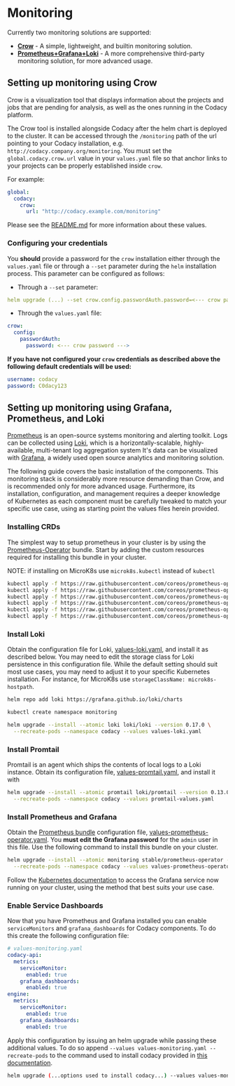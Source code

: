 # Monitoring

Currently two monitoring solutions are supported:

* [**Crow**](##Setting-up-monitoring-using-Crow) - A simple, lightweight, and builtin monitoring solution.
* [**Prometheus+Grafana+Loki**](##Setting-up-monitoring-using-Grafana,-Prometheus,-and-Loki) - A more comprehensive third-party monitoring solution, for more advanced usage.

## Setting up monitoring using Crow

Crow is a visualization tool that displays information about the projects and jobs
that are pending for analysis, as well as the ones running in the Codacy platform.

The Crow tool is installed alongside Codacy after the helm chart is deployed to the cluster.
It can be accessed through the `/monitoring` path of the url pointing to your Codacy
installation, e.g. `http://codacy.company.org/monitoring`. You must set the
`global.codacy.crow.url` value in your `values.yaml` file so that anchor links to your
projects can be properly established inside `crow`.

For example:

```yaml
global:
  codacy:
    crow:
      url: "http://codacy.example.com/monitoring"
```

Please see the [README.md](https://github.com/codacy/chart/blob/master/README.md) for more information about these values.

### Configuring your credentials

You **should** provide a password for the `crow` installation either through the `values.yaml` file or through a `--set` parameter during the `helm` installation process. This parameter can be configured as follows:

* Through a `--set` parameter:

```yaml
helm upgrade (...) --set crow.config.passwordAuth.password=<--- crow password --->
```

* Through the `values.yaml` file:

```yaml
crow:
  config:
    passwordAuth:
      password: <--- crow password --->
```

**If you have not configured your `crow` credentials as described above
the following default credentials will be used:**

```yaml
username: codacy
password: C0dacy123
```

## Setting up monitoring using Grafana, Prometheus, and Loki

[Prometheus](https://prometheus.io) is an open-source systems monitoring and alerting
toolkit. Logs can be collected using [Loki](https://grafana.com/oss/loki/), which is a
horizontally-scalable, highly-available, multi-tenant log aggregation system
It's data can be visualized with [Grafana](https://grafana.com), a widely used
open source analytics and monitoring solution.

The following guide covers the basic installation of the components. This monitoring
stack is considerably more resource demanding than Crow, and is recommended only for
more advanced usage. Furthermore, its installation, configuration, and management
requires a deeper knowledge of Kubernetes as each component must be carefully tweaked
to match your specific use case, using as starting point the values files herein provided.

### Installing CRDs

The simplest way to setup prometheus in your cluster is by using the
[Prometheus-Operator](https://github.com/helm/charts/tree/master/stable/prometheus-operator)
bundle. Start by adding the custom resources required for installing this bundle in your cluster.

NOTE: if installing on MicroK8s use `microk8s.kubectl` instead of `kubectl`

```bash
kubectl apply -f https://raw.githubusercontent.com/coreos/prometheus-operator/release-0.36/example/prometheus-operator-crd/monitoring.coreos.com_alertmanagers.yaml
kubectl apply -f https://raw.githubusercontent.com/coreos/prometheus-operator/release-0.36/example/prometheus-operator-crd/monitoring.coreos.com_podmonitors.yaml
kubectl apply -f https://raw.githubusercontent.com/coreos/prometheus-operator/release-0.36/example/prometheus-operator-crd/monitoring.coreos.com_prometheuses.yaml
kubectl apply -f https://raw.githubusercontent.com/coreos/prometheus-operator/release-0.36/example/prometheus-operator-crd/monitoring.coreos.com_prometheusrules.yaml
kubectl apply -f https://raw.githubusercontent.com/coreos/prometheus-operator/release-0.36/example/prometheus-operator-crd/monitoring.coreos.com_servicemonitors.yaml
kubectl apply -f https://raw.githubusercontent.com/coreos/prometheus-operator/release-0.36/example/prometheus-operator-crd/monitoring.coreos.com_thanosrulers.yaml
```

### Install Loki

Obtain the configuration file for Loki, [values-loki.yaml](https://github.com/codacy/chart/blob/master/codacy/values-loki.yaml),
and install it as described below. You may need to edit the storage class for Loki
persistence in this configuration file. While the default setting should suit most use
cases, you may need to adjust it to your specific Kubernetes installation.
For instance, for MicroK8s use `storageClassName: microk8s-hostpath`.

```bash
helm repo add loki https://grafana.github.io/loki/charts

kubectl create namespace monitoring

helm upgrade --install --atomic loki loki/loki --version 0.17.0 \
  --recreate-pods --namespace codacy --values values-loki.yaml
```

### Install Promtail

Promtail is an agent which ships the contents of local logs to a Loki instance.
Obtain its configuration file, [values-promtail.yaml](https://github.com/codacy/chart/blob/master/codacy/values-promtail.yaml),
and install it with

```bash
helm upgrade --install --atomic promtail loki/promtail --version 0.13.0 \
  --recreate-pods --namespace codacy --values promtail-values.yaml
```

### Install Prometheus and Grafana

Obtain the [Prometheus bundle](https://github.com/helm/charts/tree/master/stable/prometheus-operator)
configuration file, [values-prometheus-operator.yaml](https://github.com/codacy/chart/blob/master/codacy/values-prometheus-operator.yaml).
You **must edit the Grafana password** for the `admin` user in this file.
Use the following command to install this bundle on your cluster.

```bash
helm upgrade --install --atomic monitoring stable/prometheus-operator --version 6.9.3 \
  --recreate-pods --namespace codacy --values values-prometheus-operator.yaml
```

Follow the [Kubernetes documentation](https://v1-15.docs.kubernetes.io/docs/tasks/administer-cluster/access-cluster-services/#accessing-services-running-on-the-cluster)
to access the Grafana service now running on your cluster, using the method that
best suits your use case.

### Enable Service Dashboards

Now that you have Prometheus and Grafana installed you can enable `serviceMonitors`
and `grafana_dashboards` for Codacy components. To do this create the following
configuration file:

```yaml
# values-monitoring.yaml
codacy-api:
  metrics:
    serviceMonitor:
      enabled: true
    grafana_dashboards:
      enabled: true
engine:
  metrics:
    serviceMonitor:
      enabled: true
    grafana_dashboards:
      enabled: true
```

Apply this configuration by issuing an helm upgrade while passing these additional values.
To do so append `--values values-monitoring.yaml --recreate-pods` to the command used to install
codacy provided in [this documentation](../install.md).

```bash
helm upgrade (...options used to install codacy...) --values values-monitoring-values.yaml --recreate-pods
```
